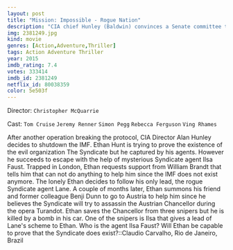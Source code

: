 ```yaml
---
layout: post
title: "Mission: Impossible - Rogue Nation"
description: "CIA chief Hunley (Baldwin) convinces a Senate committee to disband the IMF (Impossible Mission Force), of which Ethan Hunt (Cruise) is a key member. Hunley argues that the IMF is too reckless. Now on his own, Hunt goes after a shadowy and deadly rogue organization called the Syndicate..."
img: 2381249.jpg
kind: movie
genres: [Action,Adventure,Thriller]
tags: Action Adventure Thriller 
year: 2015
imdb_rating: 7.4
votes: 333414
imdb_id: 2381249
netflix_id: 80038359
color: 5e503f
---
```

Director: `Christopher McQuarrie`  

Cast: `Tom Cruise` `Jeremy Renner` `Simon Pegg` `Rebecca Ferguson` `Ving Rhames` 

After another operation breaking the protocol, CIA Director Alan Hunley decides to shutdown the IMF. Ethan Hunt is trying to prove the existence of the evil organization The Syndicate but he captured by his agents. However he succeeds to escape with the help of mysterious Syndicate agent Ilsa Faust. Trapped in London, Ethan requests support from William Brandt that tells him that can not do anything to help him since the IMF does not exist anymore. The lonely Ethan decides to follow his only lead, the rogue Syndicate agent Lane. A couple of months later, Ethan summons his friend and former colleague Benji Dunn to go to Austria to help him since he believes the Syndicate will try to assassin the Austrian Chancellor during the opera Turandot. Ethan saves the Chancellor from three snipers but he is killed by a bomb in his car. One of the snipers is Ilsa that gives a lead of Lane's scheme to Ethan. Who is the agent Ilsa Faust? Will Ethan be capable to prove that the Syndicate does exist?::Claudio Carvalho, Rio de Janeiro, Brazil